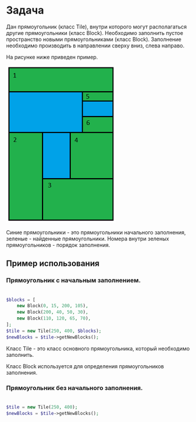 Задача
======

Дан прямоугольник (класс Tile), внутри которого могут располагаться другие прямоугольники (класс Block). Необходимо заполнить пустое пространство новыми прямоугольниками (класс Block). Заполнение необходимо производить в направлении сверху вниз, слева направо.

На рисунке ниже приведен пример.

![Пример](https://github.com/lunaticusz/tile/blob/master/example.png)

Синие прямоугольники - это прямоугольники начального заполнения, зеленые - найденные прямоугольники. Номера внутри зеленых прямоугольников - порядок заполнения.

Пример использования
--------------------

### Прямоугольник с начальным заполнением.

```php

$blocks = [
    new Block(0, 15, 200, 105),
    new Block(200, 40, 50, 30),
    new Block(110, 120, 65, 70),
];
$tile = new Tile(250, 400, $blocks);
$newBlocks = $tile->getNewBlocks();

```

Класс Tile - это класс основного прямоугольника, который необходимо заполнить.

Класс Block используется для определения прямоугольников заполнения.

### Прямоугольник без начального заполнения.

```php

$tile = new Tile(250, 400);
$newBlocks = $tile->getNewBlocks();

```